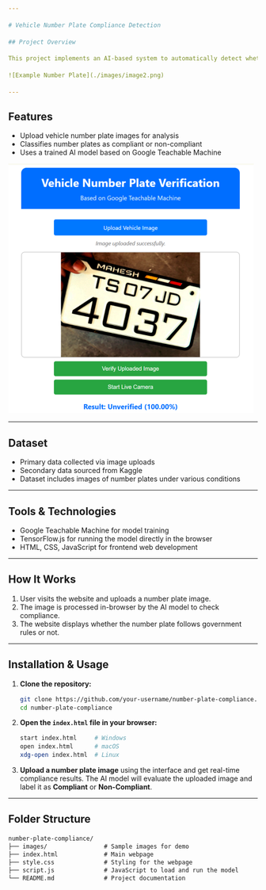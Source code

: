 ```yaml
---

# Vehicle Number Plate Compliance Detection

## Project Overview

This project implements an AI-based system to automatically detect whether vehicle number plates comply with government regulations using image classification. The system helps identify non-compliant or customized number plates that do not follow the standardized font and style mandated by the government.

![Example Number Plate](./images/image2.png)

---
```


## Features

* Upload vehicle number plate images for analysis
* Classifies number plates as compliant or non-compliant
* Uses a trained AI model based on Google Teachable Machine

![Screenshot of the Website UI](./images/image1.png)

---

## Dataset

* Primary data collected via image uploads
* Secondary data sourced from Kaggle
* Dataset includes images of number plates under various conditions

---

## Tools & Technologies

* Google Teachable Machine for model training
* TensorFlow\.js for running the model directly in the browser
* HTML, CSS, JavaScript for frontend web development

---

## How It Works

1. User visits the website and uploads a number plate image.
2. The image is processed in-browser by the AI model to check compliance.
3. The website displays whether the number plate follows government rules or not.

---

## Installation & Usage

1. **Clone the repository:**

   ```bash
   git clone https://github.com/your-username/number-plate-compliance.git
   cd number-plate-compliance
   ```

2. **Open the `index.html` file in your browser:**

   ```bash
   start index.html     # Windows
   open index.html      # macOS
   xdg-open index.html  # Linux
   ```

3. **Upload a number plate image** using the interface and get real-time compliance results.
   The AI model will evaluate the uploaded image and label it as **Compliant** or **Non-Compliant**.

---

## Folder Structure

```
number-plate-compliance/
├── images/                # Sample images for demo
├── index.html             # Main webpage
├── style.css              # Styling for the webpage
├── script.js              # JavaScript to load and run the model
└── README.md              # Project documentation
```
